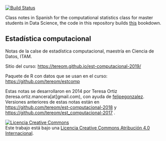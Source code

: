
[![Build Status](https://travis-ci.org/tereom/est-computacional-2019.svg?branch=master)](https://travis-ci.org/tereom/est-computacional-2019)

Class notes in Spanish for the computational statistics class for master students in Data Science, the code in this repository builds [this](https://tereom.github.io/est-computacional-2019/) bookdown.

## Estadística computacional

Notas de la calse de estadística computacional, maestría en Ciencia de Datos, ITAM.

Sitio del curso: https://tereom.github.io/est-computacional-2019/

Paquete de R con datos que se usan en el curso: https://github.com/tereom/estcomp

Estas notas se desarrollaron en 2014 por Teresa Ortiz (teresa.ortiz.mancera[at]gmail.com), con ayuda de [felipegonzalez](https://github.com/felipegonzalez). Versiones anteriores de estas notas están en https://github.com/tereom/est-computacional-2018 y https://github.com/tereom/est_computacional-2017 .

<a rel="license" href="http://creativecommons.org/licenses/by/4.0/"><img alt="Licencia Creative Commons" style="border-width:0" src="https://i.creativecommons.org/l/by/4.0/88x31.png" /></a><br />Este trabajo está bajo una <a rel="license" href="http://creativecommons.org/licenses/by/4.0/">Licencia Creative Commons Atribución 4.0 Internacional</a>.
